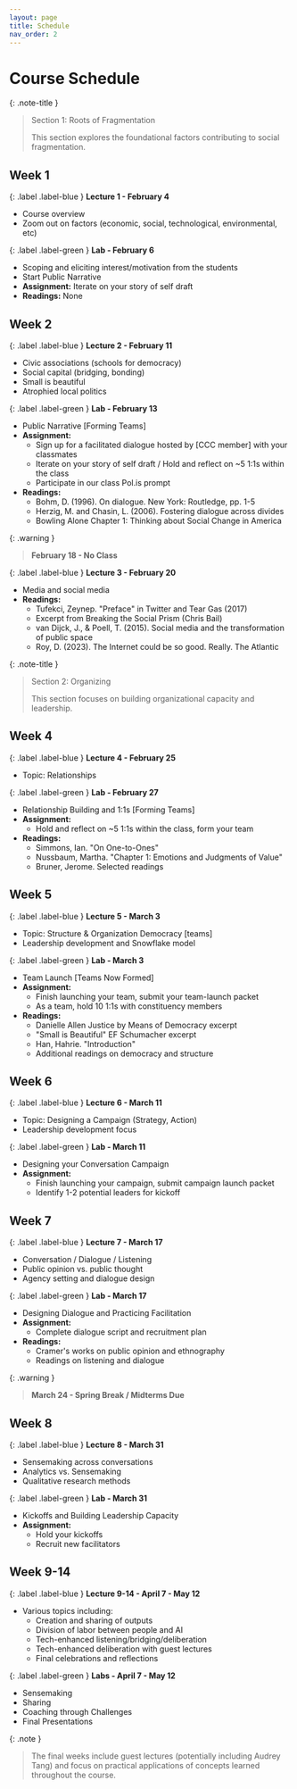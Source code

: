 ```yaml
---
layout: page
title: Schedule
nav_order: 2
---
```


# Course Schedule

{: .note-title }
> Section 1: Roots of Fragmentation
>
> This section explores the foundational factors contributing to social fragmentation.

## Week 1

{: .label .label-blue }
**Lecture 1 - February 4**
- Course overview
- Zoom out on factors (economic, social, technological, environmental, etc)

{: .label .label-green }
**Lab - February 6**
- Scoping and eliciting interest/motivation from the students
- Start Public Narrative
- **Assignment:** Iterate on your story of self draft
- **Readings:** None

## Week 2

{: .label .label-blue }
**Lecture 2 - February 11**
- Civic associations (schools for democracy)
- Social capital (bridging, bonding)
- Small is beautiful
- Atrophied local politics

{: .label .label-green }
**Lab - February 13**
- Public Narrative [Forming Teams]
- **Assignment:**
  - Sign up for a facilitated dialogue hosted by [CCC member] with your classmates
  - Iterate on your story of self draft / Hold and reflect on ~5 1:1s within the class
  - Participate in our class Pol.is prompt
- **Readings:**
  - Bohm, D. (1996). On dialogue. New York: Routledge, pp. 1-5
  - Herzig, M. and Chasin, L. (2006). Fostering dialogue across divides
  - Bowling Alone Chapter 1: Thinking about Social Change in America

{: .warning }
> **February 18 - No Class**

{: .label .label-blue }
**Lecture 3 - February 20**
- Media and social media
- **Readings:**
  - Tufekci, Zeynep. "Preface" in Twitter and Tear Gas (2017)
  - Excerpt from Breaking the Social Prism (Chris Bail)
  - van Dijck, J., & Poell, T. (2015). Social media and the transformation of public space
  - Roy, D. (2023). The Internet could be so good. Really. The Atlantic

{: .note-title }
> Section 2: Organizing
>
> This section focuses on building organizational capacity and leadership.

## Week 4

{: .label .label-blue }
**Lecture 4 - February 25**
- Topic: Relationships

{: .label .label-green }
**Lab - February 27**
- Relationship Building and 1:1s [Forming Teams]
- **Assignment:**
  - Hold and reflect on ~5 1:1s within the class, form your team
- **Readings:**
  - Simmons, Ian. "On One-to-Ones"
  - Nussbaum, Martha. "Chapter 1: Emotions and Judgments of Value"
  - Bruner, Jerome. Selected readings

## Week 5

{: .label .label-blue }
**Lecture 5 - March 3**
- Topic: Structure & Organization Democracy [teams]
- Leadership development and Snowflake model

{: .label .label-green }
**Lab - March 3**
- Team Launch [Teams Now Formed]
- **Assignment:**
  - Finish launching your team, submit your team-launch packet
  - As a team, hold 10 1:1s with constituency members
- **Readings:**
  - Danielle Allen Justice by Means of Democracy excerpt
  - "Small is Beautiful" EF Schumacher excerpt
  - Han, Hahrie. "Introduction"
  - Additional readings on democracy and structure

## Week 6

{: .label .label-blue }
**Lecture 6 - March 11**
- Topic: Designing a Campaign (Strategy, Action)
- Leadership development focus

{: .label .label-green }
**Lab - March 11**
- Designing your Conversation Campaign
- **Assignment:**
  - Finish launching your campaign, submit campaign launch packet
  - Identify 1-2 potential leaders for kickoff

## Week 7

{: .label .label-blue }
**Lecture 7 - March 17**
- Conversation / Dialogue / Listening
- Public opinion vs. public thought
- Agency setting and dialogue design

{: .label .label-green }
**Lab - March 17**
- Designing Dialogue and Practicing Facilitation
- **Assignment:**
  - Complete dialogue script and recruitment plan
- **Readings:**
  - Cramer's works on public opinion and ethnography
  - Readings on listening and dialogue

{: .warning }
> **March 24 - Spring Break / Midterms Due**

## Week 8

{: .label .label-blue }
**Lecture 8 - March 31**
- Sensemaking across conversations
- Analytics vs. Sensemaking
- Qualitative research methods

{: .label .label-green }
**Lab - March 31**
- Kickoffs and Building Leadership Capacity
- **Assignment:**
  - Hold your kickoffs
  - Recruit new facilitators

## Week 9-14

{: .label .label-blue }
**Lecture 9-14 - April 7 - May 12**
- Various topics including:
  - Creation and sharing of outputs
  - Division of labor between people and AI
  - Tech-enhanced listening/bridging/deliberation
  - Tech-enhanced deliberation with guest lectures
  - Final celebrations and reflections

{: .label .label-green }
**Labs - April 7 - May 12**
- Sensemaking
- Sharing
- Coaching through Challenges
- Final Presentations

{: .note }
> The final weeks include guest lectures (potentially including Audrey Tang) and focus on practical applications of concepts learned throughout the course. 